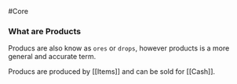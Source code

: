 #Core 
### What are Products
Producs are also know as `ores` or `drops`, however products is a more general and accurate term.

Producs are produced by [[Items]] and can be sold for [[Cash]].
